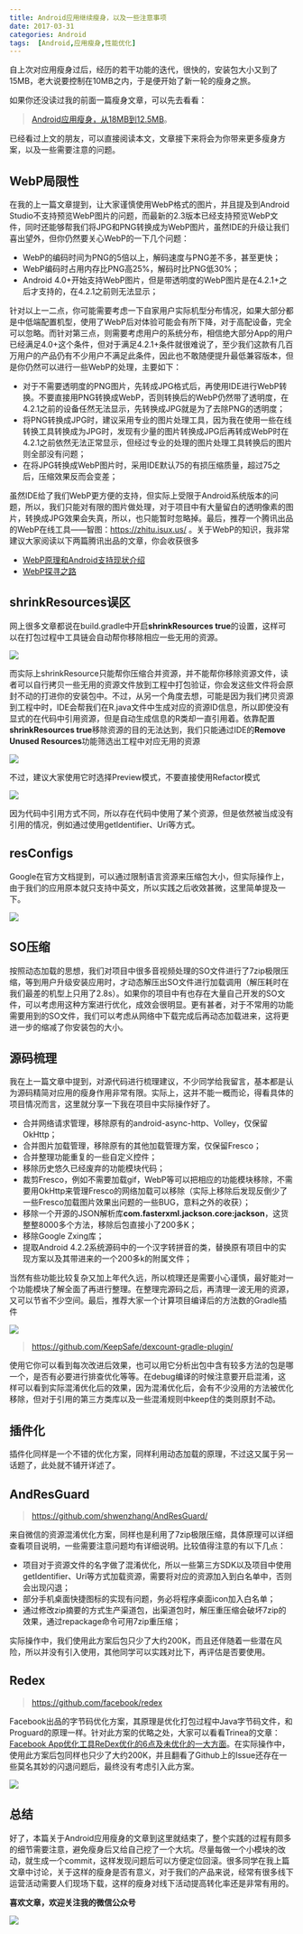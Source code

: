 ```yaml
---
title: Android应用继续瘦身，以及一些注意事项
date: 2017-03-31
categories: Android
tags:  [Android,应用瘦身,性能优化]
---
```


自上次对应用瘦身过后，经历的若干功能的迭代，很快的，安装包大小又到了15MB，老大说要控制在10MB之内，于是便开始了新一轮的瘦身之旅。

<!-- more -->

如果你还没读过我的前面一篇瘦身文章，可以先去看看：

> [Android应用瘦身，从18MB到12.5MB](http://blog.coderclock.com/2017/01/24/android/Android%E5%BA%94%E7%94%A8%E7%98%A6%E8%BA%AB%EF%BC%8C%E4%BB%8E18MB%E5%88%B012.5MB/)。

已经看过上文的朋友，可以直接阅读本文，文章接下来将会为你带来更多瘦身方案，以及一些需要注意的问题。

## WebP局限性

在我的上一篇文章提到，让大家谨慎使用WebP格式的图片，并且提及到Android Studio不支持预览WebP图片的问题，而最新的2.3版本已经支持预览WebP文件，同时还能够帮我们将JPG和PNG转换成为WebP图片，虽然IDE的升级让我们喜出望外，但你仍然要关心WebP的一下几个问题：

- WebP的编码时间为PNG的5倍以上，解码速度与PNG差不多，甚至更快；
- WebP编码时占用内存比PNG高25%，解码时比PNG低30%；
- Android 4.0+开始支持WebP图片，但是带透明度的WebP图片是在4.2.1+之后才支持的，在4.2.1之前则无法显示；

针对以上一二点，你可能需要考虑一下自家用户实际机型分布情况，如果大部分都是中低端配置机型，使用了WebP后对体验可能会有所下降，对于高配设备，完全可以忽略。而针对第三点，则需要考虑用户的系统分布，相信绝大部分App的用户已经满足4.0+这个条件，但对于满足4.2.1+条件就很难说了，至少我们这款有几百万用户的产品仍有不少用户不满足此条件，因此也不敢随便提升最低兼容版本，但是你仍然可以进行一些WebP的处理，主要如下：

- 对于不需要透明度的PNG图片，先转成JPG格式后，再使用IDE进行WebP转换。不要直接用PNG转换成WebP，否则转换后的WebP仍然带了透明度，在4.2.1之前的设备任然无法显示，先转换成JPG就是为了去除PNG的透明度；
- 将PNG转换成JPG时，建议采用专业的图片处理工具，因为我在使用一些在线转换工具转换成为JPG时，发现有少量的图片转换成JPG后再转成WebP时在4.2.1之前依然无法正常显示，但经过专业的处理的图片处理工具转换后的图片则全部没有问题；
- 在将JPG转换成WebP图片时，采用IDE默认75的有损压缩质量，超过75之后，压缩效果反而会变差；

虽然IDE给了我们WebP更方便的支持，但实际上受限于Android系统版本的问题，所以，我们只能对有限的图片做处理，对于项目中有大量留白的透明像素的图片，转换成JPG效果会失真，所以，也只能暂时忽略掉。最后，推荐一个腾讯出品的WebP在线工具——智图：https://zhitu.isux.us/ 。关于WebP的知识，我非常建议大家阅读以下两篇腾讯出品的文章，你会收获很多

- [WebP原理和Android支持现状介绍](https://mp.weixin.qq.com/s/BPGqVZXUJs3RvJwrznRttQ)
- [WebP探寻之路](http://isux.tencent.com/introduction-of-webp.html)

## shrinkResources误区

网上很多文章都说在build.gradle中开启**shrinkResources true**的设置，这样可以在打包过程中工具链会自动帮你移除相应一些无用的资源。

![](https://diycode.b0.upaiyun.com/photo/2017/2ca914f67bff74b979d579b157e4fb9a.png)

而实际上shrinkResource只能帮你压缩合并资源，并不能帮你移除资源文件，读者可以自行拷贝一些无用的资源文件放到工程中打包验证，你会发这些文件将会原封不动的打进你的安装包中。不过，从另一个角度去想，可能是因为我们拷贝资源到工程中时，IDE会帮我们在R.java文件中生成对应的资源ID信息，所以即使没有显式的在代码中引用资源，但是自动生成信息的R类却一直引用着。依靠配置**shrinkResources true**移除资源的目的无法达到，我们只能通过IDE的**Remove Unused Resources**功能筛选出工程中对应无用的资源

![](https://diycode.b0.upaiyun.com/photo/2017/86c91f01e0af5ed30f3a07fd83ff4394.png)

不过，建议大家使用它时选择Preview模式，不要直接使用Refactor模式

![](https://diycode.b0.upaiyun.com/photo/2017/07dd0a1482e37e8adece94b03e85266b.png)

因为代码中引用方式不同，所以存在代码中使用了某个资源，但是依然被当成没有引用的情况，例如通过使用getIdentifier、Uri等方式。

## resConfigs

Google在官方文档提到，可以通过限制语言资源来压缩包大小，但实际操作上，由于我们的应用原本就只支持中英文，所以实践之后收效甚微，这里简单提及一下。

![](https://diycode.b0.upaiyun.com/photo/2017/435a91a3f3114f5ea58ef1a8d78c75cf.png)

## SO压缩

按照动态加载的思想，我们对项目中很多音视频处理的SO文件进行了7zip极限压缩，等到用户升级安装应用时，才动态解压出SO文件进行加载调用（解压耗时在我们最差的机型上只用了2.8s）。如果你的项目中有也存在大量自己开发的SO文件，可以考虑用这种方案进行优化，成效会很明显。更有甚者，对于不常用的功能需要用到的SO文件，我们可以考虑从网络中下载完成后再动态加载进来，这将更进一步的缩减了你安装包的大小。

## 源码梳理

我在上一篇文章中提到，对源代码进行梳理建议，不少同学给我留言，基本都是认为源码精简对应用的瘦身作用非常有限。实际上，这并不能一概而论，得看具体的项目情况而言，这里就分享一下我在项目中实际操作好了。

- 合并网络请求管理，移除原有的android-async-http、Volley，仅保留OkHttp；
- 合并图片加载管理，移除原有的其他加载管理方案，仅保留Fresco；
- 合并整理功能重复的一些自定义控件；
- 移除历史悠久已经废弃的功能模块代码；
- 裁剪Fresco，例如不需要加载gif，WebP等可以把相应的功能模块移除，不需要用OkHttp来管理Fresco的网络加载可以移除（实际上移除后发现反倒少了一些Fresco加载图片效果出问题的一些BUG，意料之外的收获）；
- 移除一个开源的JSON解析库**com.fasterxml.jackson.core:jackson**，这货整整8000多个方法，移除后包直接小了200多K；
- 移除Google Zxing库；
- 提取Android 4.2.2系统源码中的一个汉字转拼音的类，替换原有项目中的实现方案以及其带进来的一个200多k的附属文件；

当然有些功能比较复杂又加上年代久远，所以梳理还是需要小心谨慎，最好能对一个功能模块了解全面了再进行整理。在整理完源码之后，再清理一波无用的资源，又可以节省不少空间。最后，推荐大家一个计算项目编译后的方法数的Gradle插件

![](https://diycode.b0.upaiyun.com/photo/2017/dd3282e4e4713401cbf07beef3098300.png)

> https://github.com/KeepSafe/dexcount-gradle-plugin/

使用它你可以看到每次改进后效果，也可以用它分析出包中含有较多方法的包是哪一个，是否有必要进行排查优化等等。在debug编译的时候注意要开启混淆，这样可以看到实际混淆优化后的效果，因为混淆优化后，会有不少没用的方法被优化移除，但对于引用的第三方类库以及一些混淆规则中keep住的类则原封不动。

## 插件化

插件化同样是一个不错的优化方案，同样利用动态加载的原理，不过这又属于另一话题了，此处就不铺开详述了。

## AndResGuard

> https://github.com/shwenzhang/AndResGuard/

来自微信的资源混淆优化方案，同样也是利用了7zip极限压缩，具体原理可以详细查看项目说明，一些需要注意问题均有详细说明。比较值得注意的有以下几点：

- 项目对于资源文件的名字做了混淆优化，所以一些第三方SDK以及项目中使用getIdentifier、Uri等方式加载资源，需要将对应的资源加入到白名单中，否则会出现闪退；
- 部分手机桌面快捷图标的实现有问题，务必将程序桌面icon加入白名单；
- 通过修改zip摘要的方式生产渠道包，出渠道包时，解压重压缩会破坏7zip的效果，通过repackage命令可用7zip重压缩；

实际操作中，我们使用此方案后包只少了大约200K，而且还伴随着一些潜在风险，所以并没有引入使用，其他同学可以实践对比下，再评估是否要使用。

## Redex

> https://github.com/facebook/redex

Facebook出品的字节码优化方案，其原理是优化打包过程中Java字节码文件，和Proguard的原理一样。针对此方案的优略之处，大家可以看看Trinea的文章：[Facebook App优化工具ReDex优化的6点及未优化的一大方面](http://www.trinea.cn/android/facebook%E5%BC%80%E6%BA%90%E7%9A%84android%E4%BC%98%E5%8C%96%E5%B7%A5%E5%85%B7redex-%E5%87%8F%E5%B0%8F%E5%AE%89%E8%A3%85%E5%8C%85%E5%A4%A7%E5%B0%8F-%E5%90%8C%E6%97%B6%E6%8F%90%E9%AB%98%E8%BF%90/)。在实际操作中，使用此方案后包同样也只少了大约200K，并且翻看了Github上的Issue还存在一些莫名其妙的闪退问题后，最终没有考虑引入此方案。

![](https://diycode.b0.upaiyun.com/photo/2017/d9b27f008d29928e8fe81e8b32f8214c.png)

## 总结

好了，本篇关于Android应用瘦身的文章到这里就结束了，整个实践的过程有颇多的细节需要注意，避免瘦身后又给自己挖了一个大坑。尽量每做一个小模块的改动，就生成一个commit，这样发现问题后可以方便定位回滚。很多同学在我上篇文章中讨论，关于这样的瘦身是否有意义，对于我们的产品来说，经常有很多线下运营活动需要人们现场下载，这样的瘦身对线下活动提高转化率还是非常有用的。

**喜欢文章，欢迎关注我的微信公众号**

![](https://diycode.b0.upaiyun.com/photo/2017/a3fc893f2cf4d4ab33ac32666d00a793.jpg)
